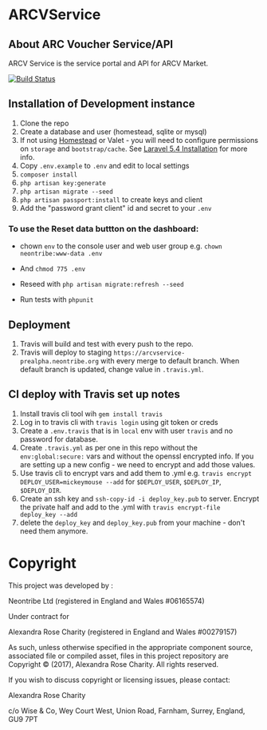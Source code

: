 # ARCVService
## About ARC Voucher Service/API
ARCV Service is the service portal and API for ARCV Market.

[![Build Status](https://travis-ci.org/neontribe/ARCVMarket.svg?branch=0.2/release)](https://travis-ci.org/neontribe/ARCVMarket.svg?branch=master)

## Installation of Development instance

1. Clone the repo
2. Create a database and user (homestead, sqlite or mysql)
3. If not using [Homestead](https://https://laravel.com/docs/5.4/homestead) or Valet - you will need to configure permissions on `storage` and `bootstrap/cache`. See [Laravel 5.4 Installation](https://laravel.com/docs/5.4#installation) for more info.
4. Copy `.env.example` to `.env` and edit to local settings
5. `composer install`
6. `php artisan key:generate`
7. `php artisan migrate --seed`
8. `php artisan passport:install` to create keys and client
9. Add the "password grant client" id and secret to your `.env`

### To use the Reset data buttton on the dashboard:
 - chown `env` to the console user and web user group e.g. `chown neontribe:www-data .env`
 - And `chmod 775 .env`

 - Reseed with `php artisan migrate:refresh --seed`
 - Run tests with `phpunit`


## Deployment

1. Travis will build and test with every push to the repo.
2. Travis will deploy to staging `https://arcvservice-prealpha.neontribe.org` with every merge to default branch. When default branch is updated, change value in `.travis.yml`.

## CI deploy with Travis set up notes

1. Install travis cli tool wih `gem install travis`
2. Log in to travis cli with `travis login` using git token or creds
3. Create a `.env.travis` that is in `local` env with user `travis` and no password for database.
4. Create `.travis.yml` as per one in this repo without the `env:global:secure:` vars and without the openssl encrypted info. If you are setting up a new config - we need to encrypt and add those values.
5. Use travis cli to encrypt vars and add them to .yml e.g. `travis encrypt DEPLOY_USER=mickeymouse --add` for `$DEPLOY_USER`, `$DEPLOY_IP`, `$DEPLOY_DIR`.
6. Create an ssh key and `ssh-copy-id -i deploy_key.pub` to server. Encrypt the private half and add to the .yml with `travis encrypt-file deploy_key --add`
7. delete the `deploy_key` and `deploy_key.pub` from your machine - don't need them anymore.


# Copyright
This project was developed by :

Neontribe Ltd (registered in England and Wales #06165574) 

Under contract for

Alexandra Rose Charity (registered in England and Wales #00279157) 

As such, unless otherwise specified in the appropriate component source, associated file or compiled asset, files in this project repository are Copyright &copy; (2017), Alexandra Rose Charity. All rights reserved.

If you wish to discuss copyright or licensing issues, please contact:

Alexandra Rose Charity

c/o Wise & Co, 
Wey Court West, 
Union Road, 
Farnham, 
Surrey, 
England,
GU9 7PT
